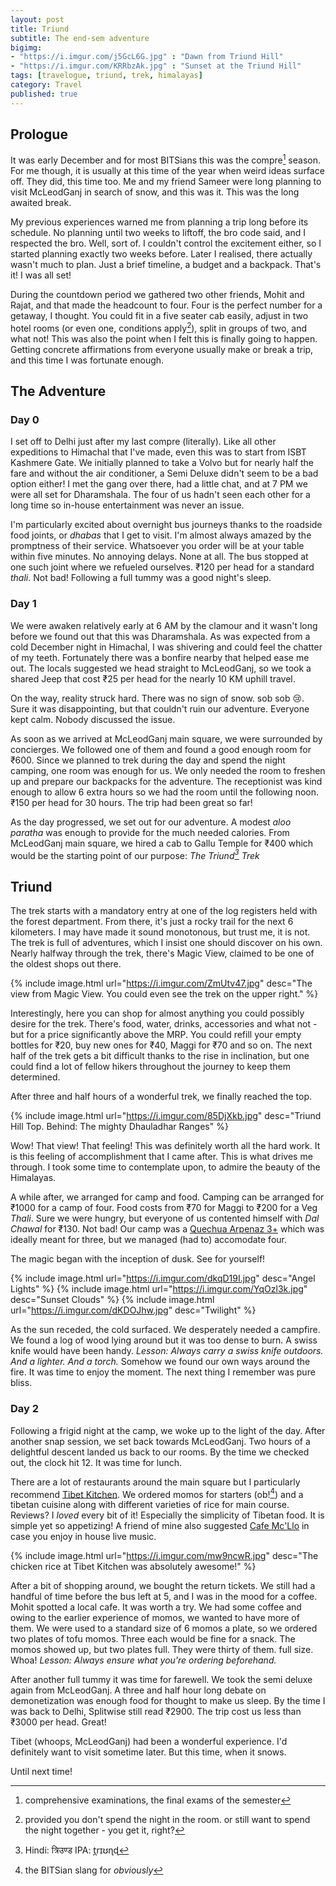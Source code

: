 ```yaml
---
layout: post
title: Triund
subtitle: The end-sem adventure
bigimg:
- "https://i.imgur.com/j5GcL6G.jpg" : "Dawn from Triund Hill"
- "https://i.imgur.com/KRRbzAk.jpg" : "Sunset at the Triund Hill"
tags: [travelogue, triund, trek, himalayas]
category: Travel
published: true
---
```

## Prologue

It was early December and for most BITSians this was the compre[^compre] season. For me though, it is usually at this time of the year when weird ideas surface off. They did, this time too. Me and my friend Sameer were long planning to visit McLeodGanj in search of snow, and this was it. This was the long awaited break.

[^compre]: comprehensive examinations, the final exams of the semester

My previous experiences warned me from planning a trip long before its schedule. No planning until two weeks to liftoff, the bro code said, and I respected the bro. Well, sort of. I couldn't control the excitement either, so I started planning exactly two weeks before. Later I realised, there actually wasn't much to plan. Just a brief timeline, a budget and a backpack. That's it! I was all set!

During the countdown period we gathered two other friends, Mohit and Rajat, and that made the headcount to four. Four is the perfect number for a getaway, I thought. You could fit in a five seater cab easily, adjust in two hotel rooms (or even one, conditions apply[^tnc]), split in groups of two, and what not! This was also the point when I felt this is finally going to happen. Getting concrete affirmations from everyone usually make or break a trip, and this time I was fortunate enough.

[^tnc]: provided you don't spend the night in the room. or still want to spend the night together - you get it, right?

## The Adventure

### Day 0

I set off to Delhi just after my last compre (literally). Like all other expeditions to Himachal that I've made, even this was to start from ISBT Kashmere Gate.  We initially planned to take a Volvo but for nearly half the fare and without the air conditioner, a Semi Deluxe didn't seem to be a bad option either! I met the gang over there, had a little chat, and at 7 PM we were all set for Dharamshala. The four of us hadn't seen each other for a long time so in-house entertainment was never an issue.

I'm particularly excited about overnight bus journeys thanks to the roadside food joints, or _dhabas_ that I get to visit. I'm almost always amazed by the promptness of their service. Whatsoever you order will be at your table within five minutes. No annoying delays. None at all. The bus stopped at one such joint where we refueled ourselves. &#8377;120 per head for a standard _thali_. Not bad! Following a full tummy was a good night's sleep.

### Day 1

We were awaken relatively early at 6 AM by the clamour and it wasn't long before we found out that this was Dharamshala. As was expected from a cold December night in Himachal, I was shivering and could feel the chatter of my teeth. Fortunately there was a bonfire nearby that helped ease me out. The locals suggested we head straight to McLeodGanj, so we took a shared Jeep that cost &#8377;25 per head for the nearly 10 KM uphill travel.

On the way, reality struck hard. There was no sign of snow. sob sob :cry:. Sure it was disappointing, but that couldn't ruin our adventure. Everyone kept calm. Nobody discussed the issue.  

As soon as we arrived at McLeodGanj main square, we were surrounded by concierges. We followed one of them and found a good enough room for &#8377;600. Since we planned to trek during the day and spend the night camping, one room was enough for us. We only needed the room to freshen up and prepare our backpacks for the adventure. The receptionist was kind enough to allow 6 extra hours so we had the room until the following noon. &#8377;150 per head for 30 hours. The trip had been great so far!

As the day progressed, we set out for our adventure. A modest _aloo paratha_ was enough to provide for the much needed calories. From McLeodGanj main square, we hired a cab to Gallu Temple for &#8377;400 which would be the starting point of our purpose: _The Triund[^triund] Trek_

[^triund]: Hindi: त्रिउण्ड IPA: t̪rɪʊɳɖ

## Triund

The trek starts with a mandatory entry at one of the log registers held with the forest department. From there, it's just a rocky trail for the next 6 kilometers. I may have made it sound monotonous, but trust me, it is not. The trek is full of adventures, which I insist one should discover on his own. Nearly halfway through the trek, there's Magic View, claimed to be one of the oldest shops out there.


{% include image.html url="https://i.imgur.com/ZmUtv47.jpg" 
   desc="The view from Magic View. You could even see the trek on the upper right." %}

Interestingly, here you can shop for almost anything you could possibly desire for the trek. There's food, water, drinks, accessories and what not - but for a price significantly above the MRP. You could refill your empty bottles for &#8377;20, buy new ones for &#8377;40, Maggi for &#8377;70 and so on. The next half of the trek gets a bit difficult thanks to the rise in inclination, but one could find a lot of fellow hikers throughout the journey to keep them determined.

After three and half hours of a wonderful trek, we finally reached the top.

{% include image.html url="https://i.imgur.com/85DjXkb.jpg" 
   desc="Triund Hill Top. Behind: The mighty Dhauladhar Ranges" %}

Wow! That view! That feeling! This was definitely worth all the hard work. It is this feeling of accomplishment that I came after. This is what drives me through. I took some time to contemplate upon, to admire the beauty of the Himalayas.

A while after, we arranged for camp and food. Camping can be arranged for &#8377;1000 for a camp of four. Food costs from &#8377;70 for Maggi to &#8377;200 for a Veg _Thali_. Sure we were hungry, but everyone of us contented himself with _Dal Chawal_ for &#8377;130. Not bad! Our camp was a [Quechua Arpenaz 3+](https://www.quechua.co.uk/arpenaz-3-camping-tent-3-people-and-storage-area-id_8347890l) which was ideally meant for three, but we managed (had to) accomodate four.

The magic began with the inception of dusk. See for yourself!

{% include image.html url="https://i.imgur.com/dkqD19I.jpg" desc="Angel Lights" %}
{% include image.html url="https://i.imgur.com/YqOzl3k.jpg" desc="Sunset Clouds" %}
{% include image.html url="https://i.imgur.com/dKDOJhw.jpg" desc="Twilight" %}

As the sun receded, the cold surfaced. We desperately needed a campfire. We found a log of wood lying around but it was too dense to burn. A swiss knife would have been handy. _Lesson: Always carry a swiss knife outdoors. And a lighter. And a torch._ Somehow we found our own ways around the fire. It was time to enjoy the moment. The next thing I remember was pure bliss.

### Day 2

Following a frigid night at the camp, we woke up to the light of the day. After another snap session, we set back towards McLeodGanj. Two hours of a delightful descent landed us back to our rooms. By the time we checked out, the clock hit 12. It was time for lunch.

There are a lot of restaurants around the main square but I particularly recommend [Tibet Kitchen](https://www.google.co.in/maps/place/Tibet+Kitchen/@32.2387462,76.3216171,17z/). We ordered momos for starters (ob![^ob]) and a tibetan cuisine along with different varieties of rice for main course. Reviews? I _loved_ every bit of it! Especially the simplicity of Tibetan food. It is simple yet so appetizing! A friend of mine also suggested [Cafe Mc'Llo](https://www.google.co.in/maps/place/Mcllo+Beer+Bar+and+Restaurant/@32.2386475,76.3214971,17z/) in case you enjoy in house live music.

[^ob]: the BITSian slang for _obviously_

{% include image.html url="https://i.imgur.com/mw9ncwR.jpg" 
   desc="The chicken rice at Tibet Kitchen was absolutely awesome!" %}

After a bit of shopping around, we bought the return tickets. We still had a handful of time before the bus left at 5, and I was in the mood for a coffee. Mohit spotted a local cafe. It was worth a try. We had some coffee and owing to the earlier experience of momos, we wanted to have more of them. We were used to a standard size of 6 momos a plate, so we ordered two plates of tofu momos. Three each would be fine for a snack. The momos showed up, but two plates full. They were thirty of them. full size. Whoa! _Lesson: Always ensure what you're ordering beforehand._

After another full tummy it was time for farewell. We took the semi deluxe again from McLeodGanj. A three and half hour long debate on demonetization was enough food for thought to make us sleep. By the time I was back to Delhi, Splitwise still read &#8377;2900. The trip cost us less than &#8377;3000 per head. Great!

Tibet (whoops, McLeodGanj) had been a wonderful experience. I'd definitely want to visit sometime later. But this time, when it snows.  

Until next time!
